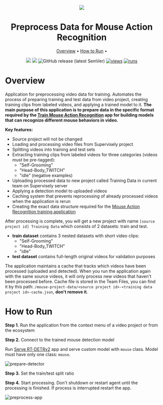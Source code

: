 <div align="center" markdown>

<img src="https://github.com/supervisely-ecosystem/preprocess-data-for-mouse-project/releases/download/v0.0.1/poster_mouse_preproc.jpg"/>

# Preprocess Data for Mouse Action Recognition

<p align="center">
  <a href="#Overview">Overview</a> •
  <a href="#How-to-Run">How to Run</a> •
</p>

[![](https://img.shields.io/badge/supervisely-ecosystem-brightgreen)](https://ecosystem.supervisely.com/apps/preprocess-data-for-mouse-project)
[![](https://img.shields.io/badge/slack-chat-green.svg?logo=slack)](https://supervisely.com/slack)
![GitHub release (latest SemVer)](https://img.shields.io/github/v/release/supervisely-ecosystem/preprocess-data-for-mouse-project)
[![views](https://app.supervisely.com/img/badges/views/supervisely-ecosystem/preprocess-data-for-mouse-project.png)](https://supervisely.com)
[![runs](https://app.supervisely.com/img/badges/runs/supervisely-ecosystem/preprocess-data-for-mouse-project.png)](https://supervisely.com)

</div>

# Overview

Application for preprocessing video data for training. Automates the process of preparing training and test data from video project, creating training clips from labeled videos, and applying a trained model to it. **The main purpose of this application is to prepare data in the specific format required by the [Train Mouse Action Recognition](https://ecosystem.supervisely.com/apps/mouse-action-recognition/supervisely_integration/train) app for building models that can recognize different mouse behaviors in video.**

**Key features:**

- Source project will not be changed
- Loading and processing video files from Supervisely project
- Splitting videos into training and test sets
- Extracting training clips from labeled videos for three categories (videos must be pre-tagged):
  - "Self-Grooming"
  - "Head-Body_TWITCH"
  - "idle" (negative examples)
- Uploading processed data to new project called Training Data in current team on Supervisely server
- Applying a detection model to uploaded videos
- Caching system that prevents reprocessing of already processed videos when the application is rerun
- Creating the exact data structure required for the [Mouse Action Recognition training application](https://ecosystem.supervisely.com/apps/mouse-action-recognition/supervisely_integration/train)

After processing is complete, you will get a new project with name `[source project id] Training Data` which consists of 2 datasets: train and test.
- **train dataset** contains 3 nested datasets with short video clips: 
  - "Self-Grooming"
  - "Head-Body_TWITCH"
  - "idle"
- **test dataset** contains full-length original videos for validation purposes

The application maintains a cache that tracks which videos have been processed (uploaded and detected). When you run the application again with the same source videos, it will only process new videos that haven't been processed before. Cache file is stored in the Team Files, you can find it by this path: `/mouse-project-data/<source project id>-<training data project id>-cache.json`, **don't remove it**.

# How to Run

**Step 1.** Run the application from the context menu of a video project or from the ecosystem

**Step 2.** Connect to the trained mouse detection model

Run [Serve RT-DETRv2](https://ecosystem.supervisely.com/apps/rt-detrv2/supervisely_integration/serve) app and serve custom model with `mouse` class. Model must have only one class: `mouse`.

![prepare-detector](https://github.com/supervisely-ecosystem/preprocess-data-for-mouse-project/releases/download/v0.0.1/prepare-detector.png)


**Step 3.** Set the train/test split ratio

**Step 4.** Start processing. Don't shutdown or restart agent until the processing is finished. If process is interrupted restart the app.

![preprocess-app](https://github.com/supervisely-ecosystem/preprocess-data-for-mouse-project/releases/download/v0.0.1/prepare-app.png)
